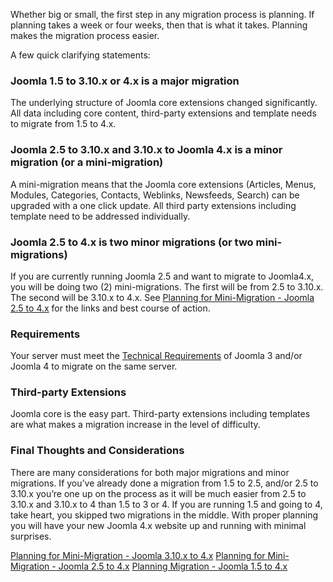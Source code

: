 <!-- Filename: Planning_for_Migration / Display title: Planning for Migration -->

Whether big or small, the first step in any migration process is
planning. If planning takes a week or four weeks, then that is what it
takes. Planning makes the migration process easier.

A few quick clarifying statements:

### Joomla 1.5 to 3.10.x or 4.x is a major migration

The underlying structure of Joomla core extensions changed
significantly. All data including core content, third-party extensions
and template needs to migrate from 1.5 to 4.x.

### Joomla 2.5 to 3.10.x and 3.10.x to Joomla 4.x is a minor migration (or a mini-migration)

A mini-migration means that the Joomla core extensions (Articles, Menus,
Modules, Categories, Contacts, Weblinks, Newsfeeds, Search) can be
upgraded with a one click update. All third party extensions including
template need to be addressed individually.

### Joomla 2.5 to 4.x is two minor migrations (or two mini-migrations)

If you are currently running Joomla 2.5 and want to migrate to
Joomla4.x, you will be doing two (2) mini-migrations. The first will be
from 2.5 to 3.10.x. The second will be 3.10.x to 4.x. See [Planning for
Mini-Migration - Joomla 2.5 to
4.x](https://docs.joomla.org/Planning_for_Mini-Migration_-_Joomla_2.5_to_4.x "Planning for Mini-Migration - Joomla 2.5 to 4.x")
for the links and best course of action.

### Requirements

Your server must meet the
<a href="https://downloads.joomla.org/technical-requirements"
class="external text" target="_blank"
rel="noreferrer noopener">Technical Requirements</a> of Joomla 3 and/or
Joomla 4 to migrate on the same server.

### Third-party Extensions

Joomla core is the easy part. Third-party extensions including templates
are what makes a migration increase in the level of difficulty.

### Final Thoughts and Considerations

There are many considerations for both major migrations and minor
migrations. If you’ve already done a migration from 1.5 to 2.5, and/or
2.5 to 3.10.x you’re one up on the process as it will be much easier
from 2.5 to 3.10.x and 3.10.x to 4 than 1.5 to 3 or 4. If you are
running 1.5 and going to 4, take heart, you skipped two migrations in
the middle. With proper planning you will have your new Joomla 4.x
website up and running with minimal surprises.

<a
href="https://docs.joomla.org/Planning_for_Mini-Migration_-_Joomla_3.10.x_to_4.x"
id="content-button" class="button expand">Planning for Mini-Migration -
Joomla 3.10.x to 4.x</a> <a
href="https://docs.joomla.org/Planning_for_Mini-Migration_-_Joomla_2.5_to_4.x"
id="content-button" class="button expand">Planning for Mini-Migration -
Joomla 2.5 to 4.x</a>
<a href="https://docs.joomla.org/Planning_Migration_-_Joomla_1.5_to_4"
id="content-button" class="button expand success">Planning Migration -
Joomla 1.5 to 4.x</a>
